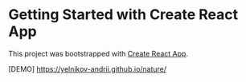 # Getting Started with Create React App

This project was bootstrapped with [Create React App](https://github.com/facebook/create-react-app).

[DEMO] https://yelnikov-andrii.github.io/nature/
